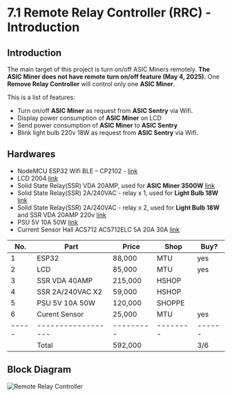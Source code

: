 # 7.1 Remote Relay Controller (RRC) - Introduction

## Introduction
The main target of this project is turn on/off ASIC Miners remotely. **The ASIC Miner does not have remote turn on/off feature (May 4, 2025).**
One **Remove Relay Controller** will control only one **ASIC Miner**.

This is a list of features:

- Turn on/off **ASIC Miner** as request from **ASIC Sentry** via Wifi.
- Display power consumption of **ASIC Miner** on LCD
- Send power consumption of **ASIC Miner** to **ASIC Sentry**
- Blink light bulb 220v 18W as request from **ASIC Sentry** via Wifi.

## Hardwares
- NodeMCU ESP32 Wifi BLE – CP2102 - [link](https://dientumtu.com/san-pham/nodemcu-esp32-wifi-ble-cp2102-kit-thu-phat-iot)
- LCD 2004 [link](https://dientumtu.com/san-pham/man-hinh-lcd-2004-2004a-xanh-duong-xanh-la)
- Solid State Relay(SSR) VDA 20AMP, used for **ASIC Miner 3500W** [link](https://hshop.vn/solid-state-relay-ssr-40-da-fotek-chinh-hang)
- Solid State Relay(SSR) 2A/240VAC - relay x 1, used for **Light Bulb 18W** [link](https://hshop.vn/module-1-relay-ran-ssr-5vdc)
- Solid State Relay(SSR) 2A/240VAC - relay x 2, used for **Light Bulb 18W** and SSR VDA 20AMP 220v [link](https://hshop.vn/module-2-relay-ran-ssr-5vdc)
- PSU 5V 10A 50W [link](https://shopee.vn/Ngu%E1%BB%93n-t%E1%BB%95-ong-5V-10A-50w-m%E1%BB%9Bi-i.48186394.5955942097)
- Current Sensor Hall ACS712 ACS712ELC 5A 20A 30A [link](https://dientumtu.com/san-pham/cam-bien-dong-dien-hall-acs712-acs712elc-5a-20a-30a-cho-arduino)

| No. | Part             | Price   | Shop   | Buy? |
|-----|------------------|---------|--------|------|
| 1   | ESP32            | 88,000  | MTU    | yes  |
| 2   | LCD              | 85,000  | MTU    | yes  |
| 3   | SSR VDA 40AMP    | 215,000 | HSHOP  |      |
| 4   | SSR 2A/240VAC X2 | 59,000  | HSHOP  |      |
| 5   | PSU 5V 10A 50W   | 120,000 | SHOPPE |      |
| 6   | Curent Sensor    | 25,000  | MTU    | yes  |
|-----|------------------|---------|--------|------|
|     | Total            | 592,000 |        | 3/6  |

## Block Diagram

![Remote Relay Controller](/images/008-remote_relay_controller.png)
